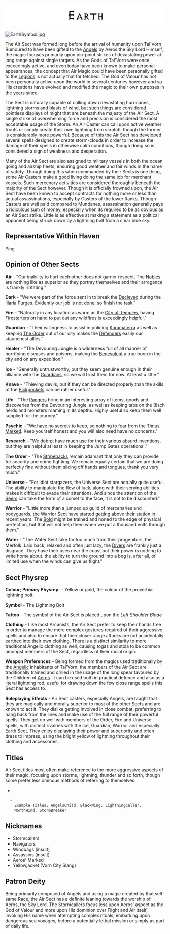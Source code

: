 

<div class="center" style="width: auto; margin-left: auto; margin-right: auto;">

![<File:Earth.jpg>](Earth.jpg "File:Earth.jpg")

</div>

![EarthSymbol.jpg](EarthSymbol.jpg "EarthSymbol.jpg")

The Air Sect was formed long before the arrival of humanity upon
Tal'Vorn. Rumoured to have been gifted to the [Angels](Angel "wikilink")
by Aeros the Sky Lord Himself, the magic focuses primarily upon
pin-point strikes of devastating power at long range against single
targets. As the Gods of Tal'Vorn were once exceedingly active, and even
today have been known to make personal appearances, the concept that Air
Magic could have been personally gifted to the
[Legions](Angel "wikilink") is not actually that far fetched. The God of
Valour has not been personally active upon the world in several
centuries however and so His creations have evolved and modified the
magic to their own purposes in the years since.

The Sect is naturally capable of calling down devastating hurricanes,
lightning storms and blasts of wind, but such things are considered
pointless displays of might that are beneath the majesty of the Air
Sect. A single strike of overwhelming force and precision is considered
the most acceptable usage of the Storm. An Air Caster can call upon
active weather fronts or simply create their own lightning from scratch,
though the former is considerably more powerful. Because of this the Air
Sect has developed several spells designed to create storm-clouds in
order to increase the damage of their spells in otherwise calm
conditions, though doing so is considered a sign of weakness and
desperation.

Many of the Air Sect are also assigned to military vessels in both the
ocean going and airship fleets, ensuring good weather and fair winds in
the name of safety. Though doing this when commanded by their Sects is
one thing, some Air Casters make a good living doing the same job for
merchant vessels. Such mercenary activities are considered thoroughly
beneath the majority of the Sect however. Though it is officially
frowned upon, the Air Sect have been known to accept contracts for
nothing more or less than actual assassinations, especially by Casters
of the lower Ranks. Though Casters are well paid compared to Mundanes,
assassination generally pays a ridiculous sum of money, especially when
its required to be as obvious as an Air Sect strike. Little is as
effective at making a statement as a political opponent being struck
down by a lightning bolt from a clear blue sky.

## **Representative Within Haven**

Ping

## **Opinion of Other Sects**

**Air** - "Our inability to hurt each other does not garner respect.
The [Nobles](Air_Sect "wikilink") are nothing like as superior as
they portray themselves and their arrogance is frankly irritating."

**Dark** - "We were part of the force sent in to break the [Decieved](Dark_Sect "wikilink")
during the Illaria Purges. Evidently our job is not done, so finish the task."

**Fire** - "Naturally in any location as warm as the [City of Temples](Karamaterra "wikilink"),
having [Firestarters](Fire_Sect "wikilink") on hand to put out any
wildfires is exceedingly helpful."

**Guardian** - "Their willingness to assist in policing [Karamaterra](Karamaterra "wikilink")
as well as keeping [The Order](The_Order_Sect "wikilink") out of our city
makes the [Defenders](Guardian_Sect "wikilink") easily our staunchest allies."

**Healer** - "The Devouring Jungle is a wilderness full of all manner of
horrifying diseases and poisons, making the [Benevolent](Healer_Sect "wikilink")
a true boon in the city and on any expedition."

**Ice** - "Generally untrustworthy, but they seem genuine enough in their
alliance with the [Guardians](Guardian_Sect "wikilink"), so we will trust
them for now. At least a little."

**Knave** - "Thieving devils, but if they can be directed properly than
the skills of the [Pickpockets](Knaves_Guild "wikilink") can be rather useful."

**Life** - "The [Rangers](Life_Sect "wikilink") bring in an interesting array
of items, goods and discoveries from the Devouring Jungle, as well as keeping
tabs on the Bisch herds and monsters roaming in its depths. Highly useful
so keep them well supplied for the journey."

**Psychic** - "We have no secrets to keep, so nothing to fear from the
[Timus Marked](Psychic_Sect "wikilink"). Keep yourself honest and you will
also need have no concerns."

**Research** - "We dobn;t have much use for their various absurd
inventions, but they are helpful at least in keeping the Jump Gates
operational."

**The Order** - "The [Stripebacks](The_Order_Sect "wikilink") remain
adamant that only they can provide for security and crime fighting. We
remain equally certain that we are doing perfectly fine without them
slicing off hands and tongues, thank you very much."

**Universe** - "For idiot stargazers, the Universe Sect are actually
quite useful. The ability to manipulate the flow of luck, along with
their scrying abilities makes it difficult to evade their attentions.
And since the attention of the [Seers](Universe_Sect "wikilink") can
take the form of a comet to the face, it is not to be discounted."

**Warrior** - "Little more than a jumped up guild of mercenaries and
bodyguards, the Warrior Sect have started getting above their station in
recent years. The [Bold](Warrior_Sect "wikilink") might be trained and
honed to the edge of physical perfection, but that will not help them
when we put a thousand volts through them."

**Water** - "The Water Sect take far too much from their progenitors,
the Merfolk. Laid back, relaxed and often just lazy, the
[Divers](Water_Sect "wikilink") are frankly just a disgrace. They have
their uses near the coast but their power is nothing to write home
about. the ability to turn the ground into a bog is, after all, of
limited use when the winds can give us flight."

## **Sect Physrep**

**Colour**; **Primary Physrep.** - Yellow or gold, the colour of the
proverbial lightning bolt.

**Symbol** - The Lightning Bolt

**Tattoo** - The symbol of the Air Sect is placed upon the *Left
Shoulder Blade*

**Clothing** - Like most Arcanists, the Air Sect prefer to keep their
hands free in order to manage the more complex gestures required of
their aggressive spells and also to ensure that their closer range
attacks are not accidentally earthed into their own clothing. There is a
distinct similarity to more traditional Angelic clothing as well,
causing togas and stola to be common amongst members of the Sect,
regardless of their racial origin.

**Weapon Preferences** - Being formed from the magics used traditionally
by the [Angelic](Angel "wikilink") inhabitants of Tal'Vorn, the members
of the Air Sect are traditionally trained and drilled in the usage of
the long spear favoured by the Children of
[Aeros](Aeros_the_Valorous "wikilink"). It can be used both in practical
defence and also as a literal lightning rod, useful for drawing down the
few close range spells this Sect has access to.

**Roleplaying Effects** - Air Sect casters, especially Angels, are
taught that they are magically and morally superior to most of the other
Sects and are known to act it. They dislike getting involved in close
combat, preferring to hang back from the lines and make use of the full
range of their powerful spells. They get on well with members of the
Order, Fire and Universe spells, with distinct rivalries with the Ice,
Guardian, Warrior and especially Earth Sect. They enjoy displaying their
power and superiority and often dress to impress, using the bright
yellow of lightning throughout their clothing and accessories.

## **Titles**

Air Sect titles most often make reference to the more aggressive aspects
of their magic, focusing upon storms, lightning, thunder and so forth,
though some prefer less ominous methods of referring to themselves.

  -

      -
        Example Titles; AngelsChild, BlackWing, LightningCaller,
        NorthWind, StormBreaker

## **Nicknames**

  - Stormcallers
  - Navigators
  - Windbags (insult)
  - Assassins (insult)
  - Aeros' Marked
  - Yellowjacket (Vorn City Slang)

## **Patron Deity**

Being primarily composed of Angels and using a magic created by that
self-same Race, the Air Sect has a definite leaning towards the worship
of Aeros, the Sky Lord. The Stormcallers focus less upon Aeros' aspect
as the God of Valour and more upon His dominion over Flight and Air
itself, invoking His name when attempting complex rituals, embarking
upon dangerous sea voyages, before a potentially lethal mission or
simply as part of daily life.
